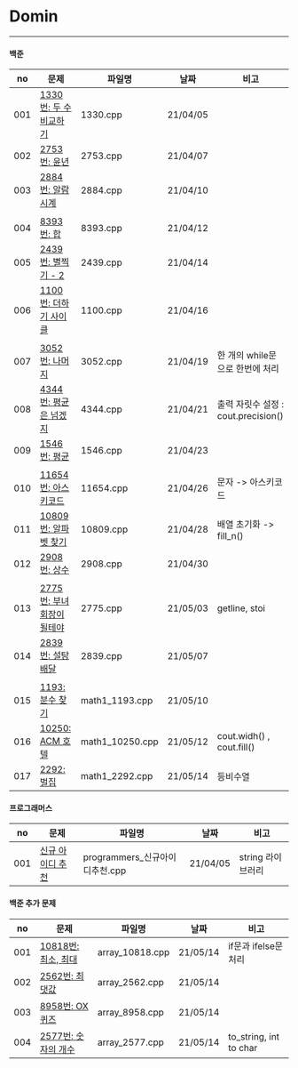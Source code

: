 # Domin
---

#### 백준

|no|문제|파일명|날짜|비고|
|-----|------------------------------------------------------------------|----------|----------|-------------------------|
| 001 | [1330번: 두 수 비교하기](https://www.acmicpc.net/problem/1330)    | 1330.cpp | 21/04/05 |   |
| 002 | [2753번: 윤년](https://www.acmicpc.net/problem/2753)             | 2753.cpp | 21/04/07 |   |
| 003 | [2884번: 알람 시계](https://www.acmicpc.net/problem/2884)        | 2884.cpp | 21/04/10 |   |
||||||||||
| 004 | [8393번: 합](https://www.acmicpc.net/problem/8393)                | 8393.cpp | 21/04/12 |  |
| 005 | [2439번: 별찍기 - 2](https://www.acmicpc.net/problem/2439)        | 2439.cpp | 21/04/14 |  |
| 006 | [1100번: 더하기 사이클](https://www.acmicpc.net/problem/1100)        | 1100.cpp | 21/04/16 | 
|||||||||||
| 007 | [3052번: 나머지](https://www.acmicpc.net/problem/3052)              | 3052.cpp | 21/04/19 | 한 개의 while문으로 한번에 처리 | 
| 008 | [4344번: 평균은 넘겠지](https://www.acmicpc.net/problem/4344)       | 4344.cpp | 21/04/21 | 출력 자릿수 설정 : cout.precision() | 
| 009 | [1546번: 평균](https://www.acmicpc.net/problem/1546)              | 1546.cpp | 21/04/23 | | 
||||||||||
| 010 | [11654번: 아스키코드](https://www.acmicpc.net/problem/11654)        | 11654.cpp | 21/04/26 | 문자 -> 아스키코드 | 
| 011 | [10809번: 알파벳 찾기](https://www.acmicpc.net/problem/10809)       | 10809.cpp | 21/04/28 | 배열 초기화 -> fill_n() | 
| 012 | [2908번:  상수](https://www.acmicpc.net/problem/2908)              | 2908.cpp | 21/04/30 | | 
||||||||||
| 013 | [2775번:  부녀회장이 될테야](https://www.acmicpc.net/problem/2775)            | 2775.cpp | 21/05/03 | getline, stoi |
| 014 | [2839번:  설탕 배달](https://www.acmicpc.net/problem/2839)            | 2839.cpp | 21/05/07 |  |
||||||||||
| 015 | [1193:  분수 찾기](https://www.acmicpc.net/problem/1193)            | math1_1193.cpp | 21/05/10 |  |
| 016 | [10250:  ACM 호텔](https://www.acmicpc.net/problem/10250)            | math1_10250.cpp | 21/05/12 | cout.widh() , cout.fill() |
| 017 | [2292:  벌집](https://www.acmicpc.net/problem/2292)            | math1_2292.cpp | 21/05/14 | 등비수열 |
#### 프로그래머스

|no|문제|파일명|날짜|비고|
|-----|------------------------------------------------------------------|----------|----------|-------------------------|
| 001 | [신규 아이디 추천](https://programmers.co.kr/learn/courses/30/lessons/72410)    | programmers_신규아이디추천.cpp | 21/04/05 |  string 라이브러리 |

#### 백준 추가 문제

|no|문제|파일명|날짜|비고|
|-----|------------------------------------------------------------------|----------|----------|-------------------------|
| 001 | [10818번: 최소, 최대](https://www.acmicpc.net/problem/10818)    | array_10818.cpp | 21/05/14 |  if문과 ifelse문 처리  |
| 002 | [2562번: 최댓값](https://www.acmicpc.net/problem/2562)             | array_2562.cpp | 21/05/14  |   |
| 003 | [8958번: OX퀴즈](https://www.acmicpc.net/problem/8958)        | array_8958.cpp | 21/05/14  |   |
| 004 | [2577번: 숫자의 개수](https://www.acmicpc.net/problem/2577)        | array_2577.cpp | 21/05/14  |  to_string, int to char |

